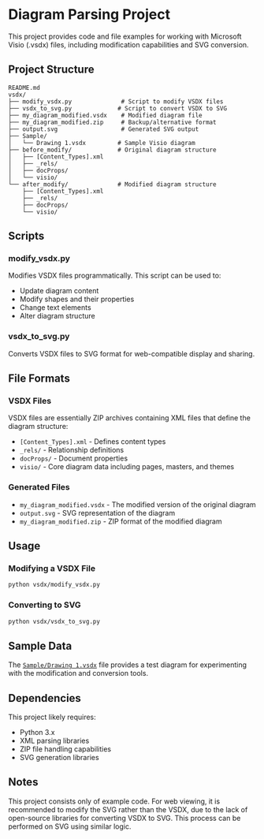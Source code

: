 # Diagram Parsing Project

This project provides code and file examples for working with Microsoft Visio (.vsdx) files, including modification capabilities and SVG conversion.

## Project Structure

```
README.md
vsdx/
├── modify_vsdx.py              # Script to modify VSDX files
├── vsdx_to_svg.py             # Script to convert VSDX to SVG
├── my_diagram_modified.vsdx    # Modified diagram file
├── my_diagram_modified.zip     # Backup/alternative format
├── output.svg                  # Generated SVG output
├── Sample/
│   └── Drawing 1.vsdx         # Sample Visio diagram
├── before_modify/             # Original diagram structure
│   ├── [Content_Types].xml
│   ├── _rels/
│   ├── docProps/
│   └── visio/
└── after_modify/              # Modified diagram structure
    ├── [Content_Types].xml
    ├── _rels/
    ├── docProps/
    └── visio/
```

## Scripts

### modify_vsdx.py
Modifies VSDX files programmatically. This script can be used to:
- Update diagram content
- Modify shapes and their properties
- Change text elements
- Alter diagram structure

### vsdx_to_svg.py
Converts VSDX files to SVG format for web-compatible display and sharing.

## File Formats

### VSDX Files
VSDX files are essentially ZIP archives containing XML files that define the diagram structure:
- `[Content_Types].xml` - Defines content types
- `_rels/` - Relationship definitions
- `docProps/` - Document properties
- `visio/` - Core diagram data including pages, masters, and themes

### Generated Files
- `my_diagram_modified.vsdx` - The modified version of the original diagram
- `output.svg` - SVG representation of the diagram
- `my_diagram_modified.zip` - ZIP format of the modified diagram

## Usage

### Modifying a VSDX File
```bash
python vsdx/modify_vsdx.py
```

### Converting to SVG
```bash
python vsdx/vsdx_to_svg.py
```

## Sample Data

The [`Sample/Drawing 1.vsdx`](vsdx/Sample/Drawing%201.vsdx) file provides a test diagram for experimenting with the modification and conversion tools.

## Dependencies

This project likely requires:
- Python 3.x
- XML parsing libraries
- ZIP file handling capabilities
- SVG generation libraries

## Notes

This project consists only of example code. For web viewing, it is recommended to modify the SVG rather than the VSDX, due to the lack of open-source libraries for converting VSDX to SVG. This process can be performed on SVG using similar logic.
